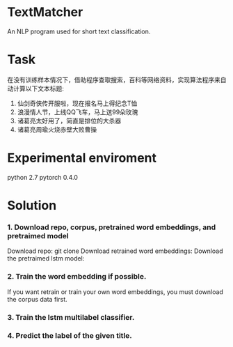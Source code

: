 # TextMatcher
An NLP program used for short text classification.

# Task 
在没有训练样本情况下，借助程序查取搜索，百科等网络资料，实现算法程序来自动计算以下文本标题:

1. 仙剑奇侠传开服啦，现在报名马上得纪念T恤
2. 浪漫情人节，上线QQ飞车，马上送99朵玫瑰
3. 诸葛亮太好用了，简直是排位的大杀器
4. 诸葛亮周瑜火烧赤壁大败曹操

# Experimental enviroment
python 2.7
pytorch 0.4.0

# Solution

### 1. Download repo, corpus, pretrained word embeddings, and pretraimed model
Download repo: git clone
Download retrained word embeddings:
Download the pretraimed lstm model:

### 2. Train the word embedding if possible.
If you want retrain or train your own word embeddings, you must download the corpus data first.

### 3. Train the lstm multilabel classifier.

### 4. Predict the label of the given title.



